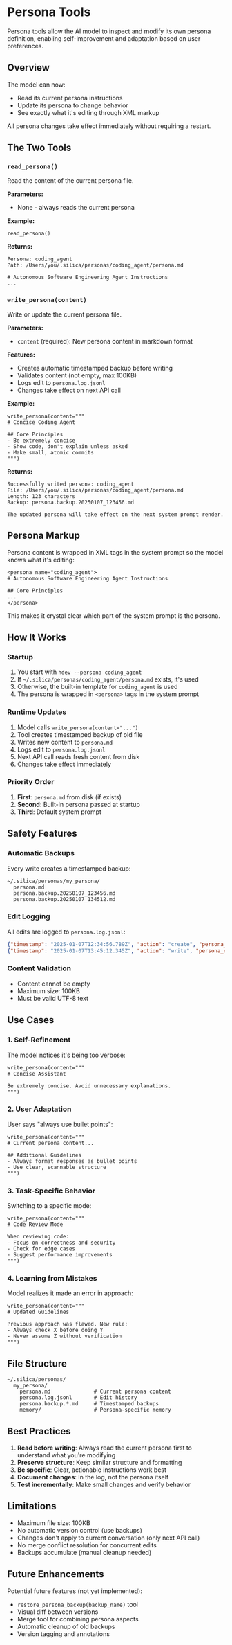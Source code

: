 # Persona Tools

Persona tools allow the AI model to inspect and modify its own persona definition, enabling self-improvement and adaptation based on user preferences.

## Overview

The model can now:
- Read its current persona instructions
- Update its persona to change behavior
- See exactly what it's editing through XML markup

All persona changes take effect immediately without requiring a restart.

## The Two Tools

### `read_persona()`

Read the content of the current persona file.

**Parameters:**
- None - always reads the current persona

**Example:**
```
read_persona()
```

**Returns:**
```
Persona: coding_agent
Path: /Users/you/.silica/personas/coding_agent/persona.md

# Autonomous Software Engineering Agent Instructions
...
```

### `write_persona(content)`

Write or update the current persona file.

**Parameters:**
- `content` (required): New persona content in markdown format

**Features:**
- Creates automatic timestamped backup before writing
- Validates content (not empty, max 100KB)
- Logs edit to `persona.log.jsonl`
- Changes take effect on next API call

**Example:**
```
write_persona(content="""
# Concise Coding Agent

## Core Principles
- Be extremely concise
- Show code, don't explain unless asked
- Make small, atomic commits
""")
```

**Returns:**
```
Successfully writed persona: coding_agent
File: /Users/you/.silica/personas/coding_agent/persona.md
Length: 123 characters
Backup: persona.backup.20250107_123456.md

The updated persona will take effect on the next system prompt render.
```

## Persona Markup

Persona content is wrapped in XML tags in the system prompt so the model knows what it's editing:

```
<persona name="coding_agent">
# Autonomous Software Engineering Agent Instructions

## Core Principles
...
</persona>
```

This makes it crystal clear which part of the system prompt is the persona.

## How It Works

### Startup
1. You start with `hdev --persona coding_agent`
2. If `~/.silica/personas/coding_agent/persona.md` exists, it's used
3. Otherwise, the built-in template for `coding_agent` is used
4. The persona is wrapped in `<persona>` tags in the system prompt

### Runtime Updates
1. Model calls `write_persona(content="...")`
2. Tool creates timestamped backup of old file
3. Writes new content to `persona.md`
4. Logs edit to `persona.log.jsonl`
5. Next API call reads fresh content from disk
6. Changes take effect immediately

### Priority Order
1. **First**: `persona.md` from disk (if exists)
2. **Second**: Built-in persona passed at startup
3. **Third**: Default system prompt

## Safety Features

### Automatic Backups
Every write creates a timestamped backup:
```
~/.silica/personas/my_persona/
  persona.md
  persona.backup.20250107_123456.md
  persona.backup.20250107_134512.md
```

### Edit Logging
All edits are logged to `persona.log.jsonl`:
```json
{"timestamp": "2025-01-07T12:34:56.789Z", "action": "create", "persona_name": "my_persona", "content_length": 1234}
{"timestamp": "2025-01-07T13:45:12.345Z", "action": "write", "persona_name": "my_persona", "content_length": 1567, "backup_path": "persona.backup.20250107_123456.md"}
```

### Content Validation
- Content cannot be empty
- Maximum size: 100KB
- Must be valid UTF-8 text

## Use Cases

### 1. Self-Refinement
The model notices it's being too verbose:
```
write_persona(content="""
# Concise Assistant

Be extremely concise. Avoid unnecessary explanations.
""")
```

### 2. User Adaptation
User says "always use bullet points":
```
write_persona(content="""
# Current persona content...

## Additional Guidelines
- Always format responses as bullet points
- Use clear, scannable structure
""")
```

### 3. Task-Specific Behavior
Switching to a specific mode:
```
write_persona(content="""
# Code Review Mode

When reviewing code:
- Focus on correctness and security
- Check for edge cases
- Suggest performance improvements
""")
```

### 4. Learning from Mistakes
Model realizes it made an error in approach:
```
write_persona(content="""
# Updated Guidelines

Previous approach was flawed. New rule:
- Always check X before doing Y
- Never assume Z without verification
""")
```

## File Structure

```
~/.silica/personas/
  my_persona/
    persona.md              # Current persona content
    persona.log.jsonl       # Edit history
    persona.backup.*.md     # Timestamped backups
    memory/                 # Persona-specific memory
```

## Best Practices

1. **Read before writing**: Always read the current persona first to understand what you're modifying
2. **Preserve structure**: Keep similar structure and formatting
3. **Be specific**: Clear, actionable instructions work best
4. **Document changes**: In the log, not the persona itself
5. **Test incrementally**: Make small changes and verify behavior

## Limitations

- Maximum file size: 100KB
- No automatic version control (use backups)
- Changes don't apply to current conversation (only next API call)
- No merge conflict resolution for concurrent edits
- Backups accumulate (manual cleanup needed)

## Future Enhancements

Potential future features (not yet implemented):
- `restore_persona_backup(backup_name)` tool
- Visual diff between versions
- Merge tool for combining persona aspects
- Automatic cleanup of old backups
- Version tagging and annotations
